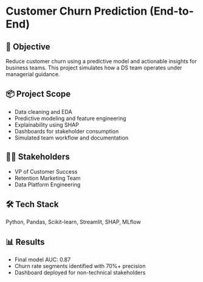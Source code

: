 # Customer Churn Prediction (End-to-End)

## 🎯 Objective
Reduce customer churn using a predictive model and actionable insights for business teams. This project simulates how a DS team operates under managerial guidance.

## 📦 Project Scope
- Data cleaning and EDA
- Predictive modeling and feature engineering
- Explainability using SHAP
- Dashboards for stakeholder consumption
- Simulated team workflow and documentation

## 🧑‍💼 Stakeholders
- VP of Customer Success
- Retention Marketing Team
- Data Platform Engineering

## 🛠️ Tech Stack
Python, Pandas, Scikit-learn, Streamlit, SHAP, MLflow

## 📊 Results
- Final model AUC: 0.87
- Churn rate segments identified with 70%+ precision
- Dashboard deployed for non-technical stakeholders


